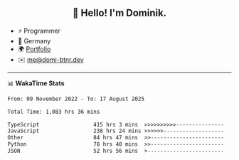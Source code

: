 <h2 align="center">👋 Hello! I'm Dominik.</h2>

- ⚡ Programmer
- 📍 Germany
- 🌍 [Portfolio](https://domi-btnr.dev)
- ✉️ [me@domi-btnr.dev](mailto://me@domi-btnr.dev)

---
📊 **WakaTime Stats**
<!--START_SECTION:waka-->

```txt
From: 09 November 2022 - To: 17 August 2025

Total Time: 1,083 hrs 36 mins

TypeScript                 415 hrs 3 mins  >>>>>>>>>>---------------   38.30 %
JavaScript                 238 hrs 24 mins >>>>>>-------------------   22.00 %
Other                      84 hrs 47 mins  >>-----------------------   07.82 %
Python                     78 hrs 40 mins  >>-----------------------   07.26 %
JSON                       52 hrs 56 mins  >------------------------   04.89 %
```

<!--END_SECTION:waka-->

